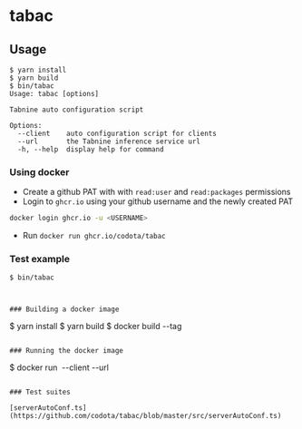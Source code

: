 # tabac

## Usage

```
$ yarn install
$ yarn build
$ bin/tabac
Usage: tabac [options]

Tabnine auto configuration script

Options:
  --client    auto configuration script for clients
  --url       the Tabnine inference service url
  -h, --help  display help for command

```
### Using docker
- Create a github PAT with with `read:user` and `read:packages` permissions
- Login to `ghcr.io` using your github username and the newly created PAT
```bash
docker login ghcr.io -u <USERNAME>
```
- Run `docker run ghcr.io/codota/tabac`


### Test example

```
$ bin/tabac



### Building a docker image
```
$ yarn install
$ yarn build
$ docker build --tag <image name>
```

### Running the docker image
```
$  docker run <image name> --client --url <inderence server URL>
```

### Test suites

[serverAutoConf.ts](https://github.com/codota/tabac/blob/master/src/serverAutoConf.ts)
